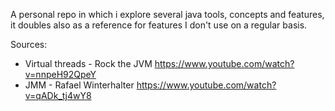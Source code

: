 A personal repo in which i explore several java tools, concepts and features,
it doubles also as a reference for features I don't use on a regular basis.
 
Sources:
- Virtual threads - Rock the JVM
https://www.youtube.com/watch?v=nnpeH92QpeY
- JMM - Rafael Winterhalter
https://www.youtube.com/watch?v=qADk_tj4wY8

